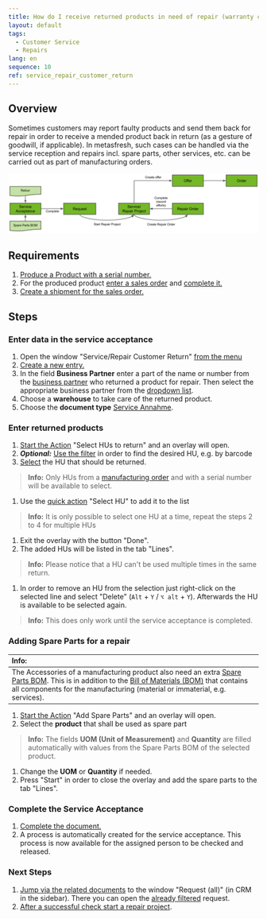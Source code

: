 ```yaml
---
title: How do I receive returned products in need of repair (warranty cases)?
layout: default
tags:
  - Customer Service
  - Repairs
lang: en
sequence: 10
ref: service_repair_customer_return
---
```


<!--
Warranty Vs. Guarantee => https://www.easternarchitectural.com/blog/understanding-the-difference-warranty-vs.-guarantee
-->

## Overview

Sometimes customers may report faulty products and send them back for repair in order to receive a mended product back in return (as a gesture of goodwill, if applicable). In metasfresh, such cases can be handled via the service reception and repairs incl. spare parts, other services, etc. can be carried out as part of manufacturing orders.

<kbd><img src="assets/Service Acceptance to Offer (repair process).png" alt="Abb.: Service Acceptance to Offer (repair process)"></kbd>

## Requirements
1. [Produce a Product with a serial number.](ProductionCompletion)
1. For the produced product [enter a sales order](SalesOrder_recording) and [complete it.](DocumentProcessingComplete)
1. [Create a shipment for the sales order.](Ship_SalesOrder)

## Steps

### Enter data in the service acceptance
1. Open the window "Service/Repair Customer Return" [from the menu](Menu)
1. [Create a new entry.](New_Record_Window)
1. In the field **Business Partner** enter a part of the name or number from the [business partner](New_Business_Partner) who returned a product for repair. Then select the appropriate business partner from the <a href="Keyboard_shortcuts_reference#dropdown" title="Dynamic Search Box Content (Autocomplete)">dropdown list</a>.
1. Choose a **warehouse** to take care of the returned product.
1. Choose the **document type** [Service Annahme](Doc_type_service_repair).

### Enter returned products
1. [Start the Action](StartAction#actions-menu) "Select HUs to return" and an overlay will open.
1. ***Optional:*** [Use the filter](Filtering_function) in order to find the desired HU, e.g. by barcode
1. [Select](RecordSelection) the HU that should be returned.
>**Info:** Only HUs from a [manufacturing order](NewManufacturingOrder) and with a serial number will be available to select.

1. Use the [quick action](StartAction#quick-actions) "Select HU" to add it to the list
>**Info:** It is only possible to select one HU at a time, repeat the steps 2 to 4 for multiple HUs

1. Exit the overlay with the button "Done".
1. The added HUs will be listed in the tab "Lines".
>**Info:** Please notice that a HU can't be used multiple times in the same return.

1. In order to remove an HU from the selection just right-click on the selected line and select "Delete" (`Alt` + `Y` / `⌥ alt` + `Y`). Afterwards the HU is available to be selected again.
>**Info:** This does only work until the service acceptance is completed.

### Adding Spare Parts for a repair
| **Info:** |
|:--- |
| The Accessories of a manufacturing product also need an extra [Spare Parts BOM](Create_BOM#spare-parts-bom). This is in addition to the [Bill of Materials (BOM)](Create_BOM) that contains all components for the manufacturing (material or immaterial, e.g. services). |

1. [Start the Action](StartAction#actions-menu) "Add Spare Parts" and an overlay will open.
1. Select the **product** that shall be used as spare part
 > **Info:** The fields **UOM (Unit of Measurement)** and **Quantity** are filled automatically with values from the Spare Parts BOM of the selected product.

1. Change the **UOM** or **Quantity** if needed.
1. Press "Start" in order to close the overlay and add the spare parts to the tab "Lines".

### Complete the Service Acceptance
1. [Complete the document.](DocumentProcessingComplete)
1. A process is automatically created for the service acceptance. This process is now available for the assigned person to be checked and released.

### Next Steps
1. [Jump via the related documents](JumptoviaSidebar) to the window "Request (all)" (in CRM in the sidebar). There you can open the [already filtered](Filtering_function) request.
1. [After a successful check start a repair project](Service_repair_project_start).
